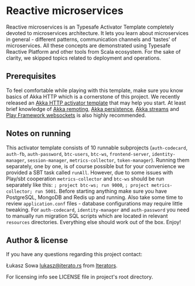 # Reactive microservices

Reactive microservices is an Typesafe Activator Template completely devoted to microservices architecture. It lets you learn about microservices in general - different patterns, communication channels and 'tastes' of microservices. All these concepts are demonstrated using Typesafe Reactive Platform and other tools from Scala ecosystem. For the sake of clarity, we skipped topics related to deployment and operations.

## Prerequisites

To feel comfortable while playing with this template, make sure you know basics of Akka HTTP which is a cornerstone of this project. We recently released an [Akka HTTP activator template](https://typesafe.com/activator/template/akka-http-microservice) that may help you start. At least brief knowledge of [Akka remoting](https://typesafe.com/activator/template/akka-sample-remote-scala), [Akka persistence](https://typesafe.com/activator/template/akka-sample-persistence-scala), [Akka streams](https://typesafe.com/activator/template/akka-stream-scala) and [Play Framework websockets](https://typesafe.com/activator/template/anonymous-chat) is also highly recommended.

## Notes on running

This activator template consists of 10 runnable subprojects (`auth-codecard`, `auth-fb`, `auth-password`, `btc-users`, `btc-ws`, `frontend-server`, `identity-manager`, `session-manager`, `metrics-collector`, `token-manager`). Running them separately, one by one, is of course possible but for your convenience we provided a SBT task called `runAll`. However, due to some issues with Play/sbt cooperation `metrics-collector` and `btc-ws` should be run separately like this: `; project btc-ws; run 9000`, `; project metrics-collector; run 5001`. Before starting anything make sure you have PostgreSQL, MongoDB and Redis up and running. Also take some time to review `application.conf` files - database configurations may require little tweaking. For `auth-codecard`, `identity-manager` and `auth-password` you need to manually run migration SQL scripts which are located in relevant `resources` directories. Everything else should work out of the box. Enjoy!

## Author & license

If you have any questions regarding this project contact:

Łukasz Sowa <lukasz@iterato.rs> from [Iterators](http://iterato.rs).

For licensing info see LICENSE file in project's root directory.